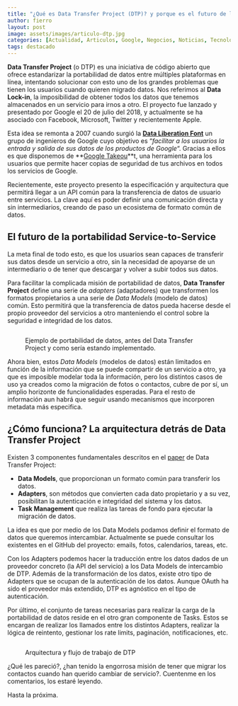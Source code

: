 ```yaml
---
title: "¿Qué es Data Transfer Project (DTP)? y porque es el futuro de la portabilidad de datos entre servicios online"
author: fierro
layout: post
image: assets/images/articulo-dtp.jpg
categories: [Actualidad, Articulos, Google, Negocios, Noticias, Tecnología]
tags: destacado
---
```

**Data Transfer Project** (o DTP) es una iniciativa de código abierto que ofrece estandarizar la portabilidad de datos entre múltiples plataformas en línea, intentando solucionar con esto uno de los grandes problemas que tienen los usuarios cuando quieren migrado datos. Nos referimos al **Data Lock-in**, la imposibilidad de obtener todos los datos que tenemos almacenados en un servicio para irnos a otro. El proyecto fue lanzado y presentado por Google el 20 de julio del 2018, y actualmente se ha asociado con Facebook, Microsoft, Twitter y recientemente Apple.

Esta idea se remonta a 2007 cuando surgió la **[Data Liberation Font](http://dataliberation.blogspot.com/)** un grupo de ingenieros de Google cuyo objetivo es &#8220;_facilitar a los usuarios la entrada y salida de sus datos de los productos de Google_&#8220;. Gracias a ellos es que disponemos de **[Google Takeou](https://takeout.google.com/)**t, una herramienta para los usuarios que permite hacer copias de seguridad de tus archivos en todos los servicios de Google. 

Recientemente, este proyecto presento la especificación y arquitectura que permitirá llegar a un API común para la transferencia de datos de usuario entre servicios. La clave aquí es poder definir una comunicación directa y sin intermediarios, creando de paso un ecosistema de formato común de datos.

## El futuro de la portabilidad Service-to-Service

La meta final de todo esto, es que los usuarios sean capaces de transferir sus datos desde un servicio a otro, sin la necesidad de apoyarse de un intermediario o de tener que descargar y volver a subir todos sus datos.

Para facilitar la complicada misión de portabilidad de datos, **Data Transfer Project** define una serie de _adapters_ (adaptadores) que transformen los formatos propietarios a una serie de _Data Models_ (modelo de datos) común. Esto permitirá que la transferencia de datos pueda hacerse desde el propio proveedor del servicios a otro manteniendo el control sobre la seguridad e integridad de los datos.<figure class="wp-block-image">

<img src="https://consultancysoft.com/wp-content/uploads/2019/08/Imagen1-1024x532.png" alt="" class="wp-image-2754" srcset="https://consultancysoft.com/wp-content/uploads/2019/08/Imagen1-1024x532.png 1024w, https://consultancysoft.com/wp-content/uploads/2019/08/Imagen1-300x156.png 300w, https://consultancysoft.com/wp-content/uploads/2019/08/Imagen1-768x399.png 768w, https://consultancysoft.com/wp-content/uploads/2019/08/Imagen1.png 1366w" sizes="(max-width: 1024px) 100vw, 1024px" /> <figcaption>Ejemplo de portabilidad de datos, antes del Data Transfer Project y como sería estando implementado.</figcaption></figure> 

Ahora bien, estos _Data Models_ (modelos de datos) están limitados en función de la información que se puede compartir de un servicio a otro, ya que es imposible modelar toda la información, pero los distintos casos de uso ya creados como la migración de fotos o contactos, cubre de por sí, un amplio horizonte de funcionalidades esperadas. Para el resto de información aun habrá que seguir usando mecanismos que incorporen metadata más especifica.

## ¿Cómo funciona? La arquitectura detrás de Data Transfer Project

Existen 3 componentes fundamentales descritos en el [paper](https://datatransferproject.dev/dtp-overview.pdf) de Data Transfer Project:

  * **Data Models**, que proporcionan un formato común para transferir los datos.
  * **Adapters**, son métodos que convierten cada dato propietario y a su vez, posibilitan la autenticación e integridad del sistema y los datos.
  * **Task Management** que realiza las tareas de fondo para ejecutar la migración de datos.

La idea es que por medio de los Data Models podamos definir el formato de datos que queremos intercambiar. Actualmente se puede consultar los existentes en el GitHub del proyecto: emails, fotos, calendarios, tareas, etc.

Con los Adapters podemos hacer la traducción entre los datos dados de un proveedor concreto (la API del servicio) a los Data Models de intercambio de DTP. Además de la transformación de los datos, existe otro tipo de Adapters que se ocupan de la autenticación de los datos. Aunque OAuth ha sido el proveedor más extendido, DTP es agnóstico en el tipo de autenticación.

Por último, el conjunto de tareas necesarias para realizar la carga de la portabilidad de datos reside en el otro gran componente de Tasks. Estos se encargan de realizar los llamados entre los distintos Adapters, realizar la lógica de reintento, gestionar los rate limits, paginación, notificaciones, etc.<figure class="wp-block-image">

<img src="https://consultancysoft.com/wp-content/uploads/2019/08/Imagen2-1024x974.png" alt="" class="wp-image-2755" srcset="https://consultancysoft.com/wp-content/uploads/2019/08/Imagen2-1024x974.png 1024w, https://consultancysoft.com/wp-content/uploads/2019/08/Imagen2-300x285.png 300w, https://consultancysoft.com/wp-content/uploads/2019/08/Imagen2-768x730.png 768w, https://consultancysoft.com/wp-content/uploads/2019/08/Imagen2.png 1366w" sizes="(max-width: 1024px) 100vw, 1024px" /> <figcaption>Arquitectura y flujo de trabajo de DTP </figcaption></figure> 

¿Qué les pareció?, ¿han tenido la engorrosa misión de tener que migrar los contactos cuando han querido cambiar de servicio?. Cuentenme en los comentarios, los estaré leyendo. 

Hasta la próxima.